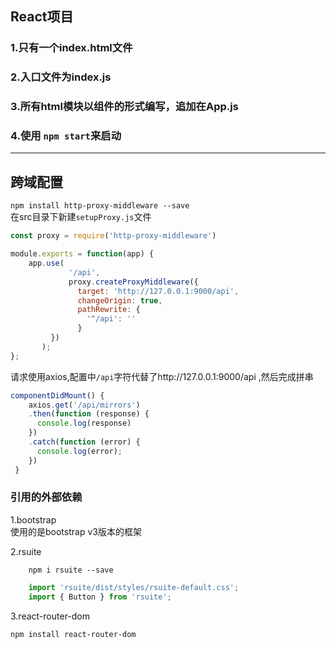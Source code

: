 ## React项目  

### 1.只有一个index.html文件
### 2.入口文件为index.js  
### 3.所有html模块以组件的形式编写，追加在App.js  
### 4.使用 ```npm start```来启动

---

## 跨域配置  
`npm install http-proxy-middleware --save`  
在src目录下新建`setupProxy.js`文件
```js
const proxy = require('http-proxy-middleware')

module.exports = function(app) {
    app.use(
             '/api',
             proxy.createProxyMiddleware({
               target: 'http://127.0.0.1:9000/api',
               changeOrigin: true,
               pathRewrite: {
                 '^/api': ''
               }
         })
       );
};

```  
请求使用axios,配置中`/api`字符代替了http://127.0.0.1:9000/api ,然后完成拼串
```js
componentDidMount() {
    axios.get('/api/mirrors')
    .then(function (response) {
      console.log(response)
    })
    .catch(function (error) {
      console.log(error);
    })
 }
```
### 引用的外部依赖
1.bootstrap  
使用的是bootstrap v3版本的框架

2.rsuite  
```shell script
    npm i rsuite --save
```  

```js
    import 'rsuite/dist/styles/rsuite-default.css';
    import { Button } from 'rsuite';
```  

3.react-router-dom  
```shell script
npm install react-router-dom
```
